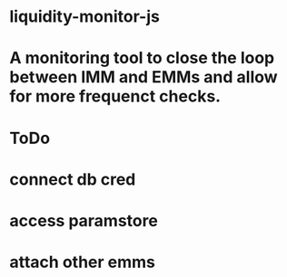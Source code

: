 # liquidity-monitor-js
# A monitoring tool to close the loop between IMM and EMMs and allow for more frequenct checks. 
# ToDo
# connect db cred
# access paramstore
# attach other emms
